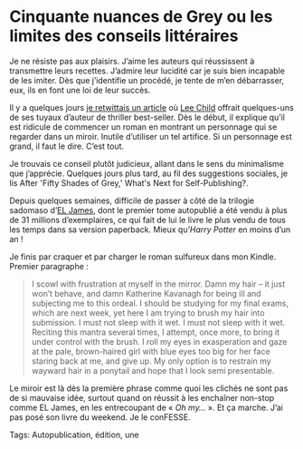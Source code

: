 # Cinquante nuances de Grey ou les limites des conseils littéraires

Je ne résiste pas aux plaisirs. J’aime les auteurs qui réussissent à transmettre leurs recettes. J’admire leur lucidité car je suis bien incapable de les imiter. Dès que j’identifie un procédé, je tente de m’en débarrasser, eux, ils en font une loi de leur succès.

Il y a quelques jours [je retwittais un article](http://www.writersdigest.com/whats-new/lee-child-debunks-the-biggest-writing-myths) où [Lee Child](http://www.leechild.com/) offrait quelques-uns de ses tuyaux d’auteur de thriller best-seller. Dès le début, il explique qu’il est ridicule de commencer un roman en montrant un personnage qui se regarder dans un miroir. Inutile d’utiliser un tel artifice. Si un personnage est grand, il faut le dire. C’est tout.

Je trouvais ce conseil plutôt judicieux, allant dans le sens du minimalisme que j’apprécie. Quelques jours plus tard, au fil des suggestions sociales, je lis  After 'Fifty Shades of Grey,' What's Next for Self-Publishing?.

Depuis quelques semaines, difficile de passer à côté de la trilogie sadomaso d’[EL James](http://www.eljamesauthor.com/), dont le premier tome autopublié a été vendu à plus de 31 millions d’exemplaires, ce qui fait de lui le livre le plus vendu de tous les temps dans sa version paperback. Mieux qu’*Harry Potter* en moins d’un an !

Je finis par craquer et par charger le roman sulfureux dans mon Kindle. Premier paragraphe :

> I scowl with frustration at myself in the mirror. Damn my hair – it just won’t behave, and damn Katherine Kavanagh for being ill and subjecting me to this ordeal. I should be studying for my final exams, which are next week, yet here I am trying to brush my hair into submission. I must not sleep with it wet. I must not sleep with it wet. Reciting this mantra several times, I attempt, once more, to bring it under control with the brush. I roll my eyes in exasperation and gaze at the pale, brown-haired girl with blue eyes too big for her face staring back at me, and give up. My only option is to restrain my wayward hair in a ponytail and hope that I look semi presentable.

Le miroir est là dès la première phrase comme quoi les clichés ne sont pas de si mauvaise idée, surtout quand on réussit à les enchaîner non-stop comme EL James, en les entrecoupant de « *Oh my…* ». Et ça marche. J’ai pas posé son livre du weekend. Je le conFESSE.

Tags: Autopublication, édition, une